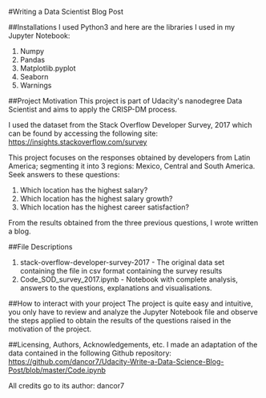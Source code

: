 #Writing a Data Scientist Blog Post

##Installations
I used Python3 and here are the libraries I used in my Jupyter Notebook:
1. Numpy
2. Pandas
3. Matplotlib.pyplot
4. Seaborn
5. Warnings

##Project Motivation
This project is part of Udacity's nanodegree Data Scientist and aims to apply the CRISP-DM process.

I used the dataset from the Stack Overflow Developer Survey, 2017 which can be found by accessing the following site: https://insights.stackoverflow.com/survey

This project focuses on the responses obtained by developers from Latin America; segmenting it into 3 regions: Mexico, Central and South America. Seek answers to these questions:
1. Which location has the highest salary?
2. Which location has the highest salary growth?
3. Which location has the highest career satisfaction?

From the results obtained from the three previous questions, I wrote written a blog.

##File Descriptions
1. stack-overflow-developer-survey-2017 - The original data set containing the file in csv format containing the survey results
2. Code_SOD_survey_2017.ipynb - Notebook with complete analysis, answers to the questions, explanations and visualisations.

##How to interact with your project
The project is quite easy and intuitive, you only have to review and analyze the Jupyter Notebook file and observe the steps applied to obtain the results of the questions raised in the motivation of the project.


##Licensing, Authors, Acknowledgements, etc.
I made an adaptation of the data contained in the following Github repository: https://github.com/dancor7/Udacity-Write-a-Data-Science-Blog-Post/blob/master/Code.ipynb

All credits go to its author: dancor7
